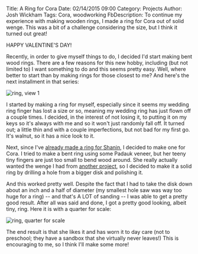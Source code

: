 Title: A Ring for Cora
Date: 02/14/2015 09:00
Category: Projects
Author: Josh Wickham
Tags: Cora, woodworking
FbDescription: To continue my experience with making wooden rings, I made a ring for Cora out of solid wenge. This was
               a bit of a challenge considering the size, but I think it turned out great! 

HAPPY VALENTINE'S DAY!

Recently, in order to give myself things to do, I decided I'd start making bent wood rings. There are a few reasons for
this new hobby, including (but not limited to) I want something to do and this seems pretty easy. Well, where better to
start than by making rings for those closest to me? And here's the next installment in that series:

![ring, view 1][ring_1]

I started by making a ring for myself, especially since it seems my wedding ring finger has lost a size or so, meaning
my wedding ring has just flown off a couple times. I decided, in the interest of not losing it, to putting it on my keys
so it's always with me and so it won't just randomly fall off. It turned out; a little thin and with a couple
imperfections, but not bad for my first go. It's walnut, so it has a nice look to it.
 
Next, since I've [already made a ring for Shanin][shanin_ring_album], I decided to make one for Cora. I tried to make a bent ring
using some Padauk veneer, but her teeny tiny fingers are just too small to bend wood around. She really actually wanted
the wenge I had from [another project][fox_bookmark], so I decided
to make it a solid ring by drilling a hole from a bigger disk and polishing it.

And this worked pretty well. Despite the fact that I had to take the disk down about an inch and a half of diameter (my
smallest hole saw was way too huge for a ring) -- and that's A LOT of sanding -- I was able to get a pretty good result.
After all was said and done, I got a pretty good looking, albeit tiny, ring. Here it is with a quarter for scale:

![ring, quarter for scale][ring_2_quarter]

The end result is that she likes it and has worn it to day care (not to preschool; they have a sandbox that she virtually
never leaves!) This is encouraging to me, so I think I'll make some more!   

[shanin_ring_album]: http://imgur.com/a/hVCu1#0
[fox_bookmark]: {filename}/inlaid-fox-bookmark.md
[ring_1]: {filename}/images/dsc_2587.jpg
[ring_2_quarter]: {filename}/images/dsc_2601.jpg